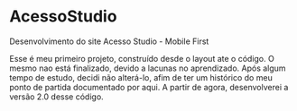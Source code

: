 # AcessoStudio
Desenvolvimento do site Acesso Studio - Mobile First


Esse é meu primeiro projeto, construído desde o layout ate o código. O mesmo nao está finalizado, devido a lacunas no aprendizado. 
Após algum tempo de estudo, decidi não alterá-lo, afim de ter um histórico do meu ponto de partida documentado por aqui.
A partir de agora, desenvolverei a versão 2.0 desse código. 
